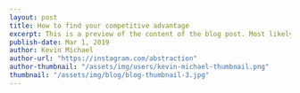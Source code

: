 ```yaml
---
layout: post
title: How to find your competitive advantage
excerpt: This is a preview of the content of the blog post. Most likely the two opening sentences of the post.
publish-date: Mar 1, 2019
author: Kevin Michael
author-url: "https://instagram.com/abstraction"
author-thumbnail: "/assets/img/users/kevin-michael-thumbnail.png"
thumbnail: "/assets/img/blog/blog-thumbnail-3.jpg"
---
```

